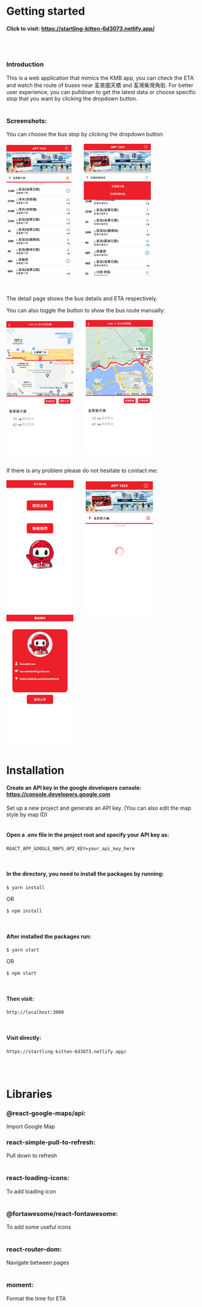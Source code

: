 # Getting started

#### Click to visit: https://startling-kitten-6d3073.netlify.app/
<br/>
<br/>

### Introduction 

This is a web application that mimics the KMB app, you can check the ETA and watch the route of buses near 荃景圍天橋 and 荃灣柴灣角街. For better user experience, you can pulldown to get the latest data or choose specific stop that you want by clicking the dropdown button. 
<br/>
<br/>

### Screenshots:

You can choose the bus stop by clicking the dropdown button:
<br/>
<br/>
<img src="./kmb-eta/src/assets/image/kmb-01.png" width="34%">&nbsp;&nbsp;&nbsp;&nbsp;&nbsp;&nbsp;&nbsp;&nbsp;<img src="./kmb-eta/src/assets/image/kmb-05.png" width="35%">
<br/>
<br/>
<br/>

The detail page shows the bus details and ETA respectively.
<br/>

You can also toggle the button to show the bus route manually:
<br/>
<br/>
<img src="./kmb-eta/src/assets/image/kmb-02.png" width="35%">&nbsp;&nbsp;&nbsp;&nbsp;&nbsp;&nbsp;&nbsp;&nbsp;<img src="./kmb-eta/src/assets/image/kmb-06.png" width="35%">
<br/>
<br/>

If there is any problem please do not hesitate to contact me:
<br/>
<br/>
<img src="./kmb-eta/src/assets/image/kmb-04.png" width="35%">&nbsp;&nbsp;&nbsp;&nbsp;&nbsp;&nbsp;&nbsp;&nbsp;<img src="./kmb-eta/src/assets/image/kmb-07.png" width="35%">
<br/>
<img src="./kmb-eta/src/assets/image/kmb-03.png" width="35%">
<br/>

# Installation

#### Create an API key in the google developers console: https://console.developers.google.com
Set up a new project and generate an API key. (You can also edit the map style by map ID)
<br />
<br />

#### Open a .env file in the project root and specify your API key as:

```
REACT_APP_GOOGLE_MAPS_API_KEY=your_api_key_here
```
<br/>

#### In the directory, you need to install the packages by running:

```
$ yarn install
```
OR

```
$ npm install
```
<br/>

#### After installed the packages run:

```
$ yarn start
```
OR

```
$ npm start
```
<br/>

#### Then visit:

```
http://localhost:3000
```

<br/>

#### Visit directly:

```
https://startling-kitten-6d3073.netlify.app/
```

<br/>
<br/>

# Libraries

### @react-google-maps/api:  
Import Google Map
<br/>

### react-simple-pull-to-refresh:  
Pull down to refresh  
<br/>

### react-loading-icons:
To add loading icon  
<br/>

### @fortawesome/react-fontawesome:
To add some useful icons  
<br/>

### react-router-dom:
Navigate between pages  
<br/>

### moment:
Format the time for ETA